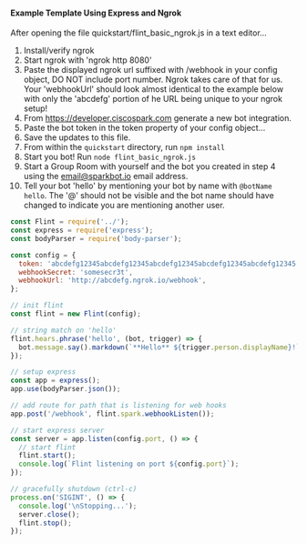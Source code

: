 #### Example Template Using Express and Ngrok

After opening the file quickstart/flint_basic_ngrok.js in a text editor...

1. Install/verify ngrok
2. Start ngrok with 'ngrok http 8080'
3. Paste the displayed ngrok url suffixed with /webhook in your config object,
   DO NOT include port number. Ngrok takes care of that for us. Your
   'webhookUrl' should look almost identical to the example below with only the
   'abcdefg' portion of he URL being unique to your ngrok setup!
4. From https://developer.ciscospark.com generate a new bot integration.
5. Paste the bot token in the token property of your config object...
6. Save the updates to this file.
7. From within the `quickstart` directory, run `npm install`
8. Start you bot! Run `node flint_basic_ngrok.js`
9. Start a Group Room with yourself and the bot you created in step 4 using the
   email@sparkbot.io email address.
10. Tell your bot 'hello' by mentioning your bot by name with `@botName hello`.
    The '@' should not be visible and the bot name should have changed to
    indicate you are mentioning another user.

```js
const Flint = require('../');
const express = require('express');
const bodyParser = require('body-parser');

const config = {
  token: 'abcdefg12345abcdefg12345abcdefg12345abcdefg12345abcdefg12345',
  webhookSecret: 'somesecr3t',
  webhookUrl: 'http://abcdefg.ngrok.io/webhook',
};

// init flint
const flint = new Flint(config);

// string match on 'hello'
flint.hears.phrase('hello', (bot, trigger) => {
  bot.message.say().markdown(`**Hello** ${trigger.person.displayName}!`);
});

// setup express
const app = express();
app.use(bodyParser.json());

// add route for path that is listening for web hooks
app.post('/webhook', flint.spark.webhookListen());

// start express server
const server = app.listen(config.port, () => {
  // start flint
  flint.start();
  console.log(`Flint listening on port ${config.port}`);
});

// gracefully shutdown (ctrl-c)
process.on('SIGINT', () => {
  console.log('\nStopping...');
  server.close();
  flint.stop();
});
```

